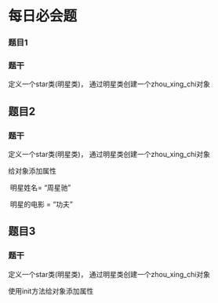 # 每日必会题

### 题目1 

### 题干

 定义一个star类(明星类)， 通过明星类创建一个zhou_xing_chi对象


## 题目2 

### 题干 

定义一个star类(明星类)， 通过明星类创建一个zhou_xing_chi对象

给对象添加属性 

​	明星姓名= “周星驰”

​	 明星的电影 = “功夫”



## 题目3 

### 题干

定义一个star类(明星类)， 通过明星类创建一个zhou_xing_chi对象

使用init方法给对象添加属性 









